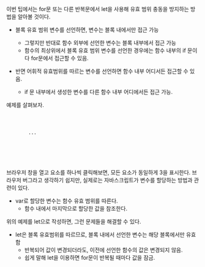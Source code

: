 이번 팁에서는 for문 또는 다른 반복문에서 let을 사용해 유효 범위 충동을 방지하는 방법을 알아볼 것이다. 

* 블록 유효 범위 변수를 선언하면, 변수는 블록 내에서만 접근 가능 
    * 그렇지만 반대로 함수 외부에 선언한 변수는 블록 내부에서 접근 가능 
    * 함수의 최상위에서 블록 유효 범위 변수를 선언한 경우에는 함수 내부의 if 문이다 for문에서 접근할 수 있음. 


* 반면 어휘적 유효범위를 따르는 변수를 선언하면 함수 내부 어디서든 접근할 수 있음. 
    * if 문 내부에서 생성한 변수를 다른 함수 내부 어디에서든 접근 가능. 

예제를 살펴보자. 

<pre>
<code>
<html lang = 'ko'>
    <body>
        ...
    </body>

    <script>
        const items = document.querySelectorAll('li');
        for(var i = 0; i < items.length; i++){
            items[i].addEventListener('click', () => {
                alert(i);
            })
        }
    </script>
</code>
</pre>


브라우저 창을 열고 요소를 하나씩 클릭해보면, 모든 요소가 동일하게 3을 표시한다. 
브라우저 버그라고 생각하기 쉽지만, 실제로는 자바스크립트가 변수를 할당하는 방법과 관련이 있다. 

* var로 할당한 변수는 함수 유효 범위를 따른다. 
    * 함수 내에서 마지막으로 할당한 값을 참조한다. 

위의 예제를 let으로 작성하면, 그런 문제들을 해결할 수 있다. 

* let은 블록 유효범위를 따르므로, 블록 내에서 선언한 변수는 해당 블록에서만 유효함
    * 반복되어 값이 변경되더라도, 이전에 선언한 함수의 값은 변경되지 않음. 
    * 쉽게 말해 let을 이용하면 for문이 반복될 때마다 값을 잠금. 

